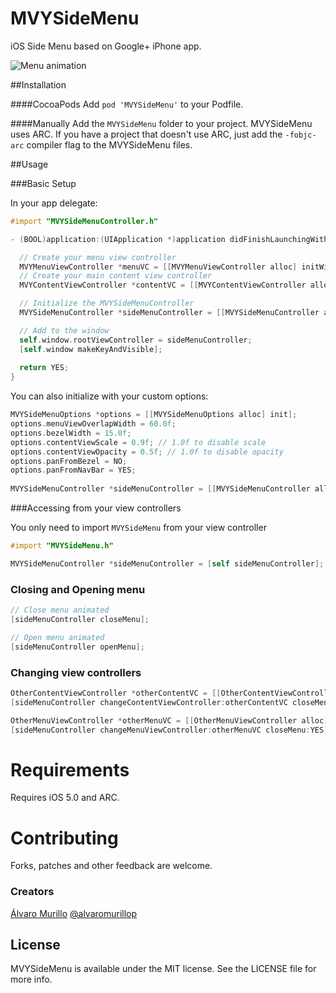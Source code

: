 MVYSideMenu
===========

iOS Side Menu based on Google+ iPhone app.

![Menu animation](https://raw.github.com/mobivery/MVYSideMenu/master/MVYSideMenuExample/Screenshots/AnimatedMenu.gif)

##Installation

####CocoaPods
Add `pod 'MVYSideMenu'` to your Podfile.

####Manually
Add the `MVYSideMenu` folder to your project. MVYSideMenu uses ARC. If you have a project that doesn't use ARC, just add the `-fobjc-arc` compiler flag to the MVYSideMenu files.

##Usage

###Basic Setup

In your app delegate:
```objective-c
#import "MVYSideMenuController.h"

- (BOOL)application:(UIApplication *)application didFinishLaunchingWithOptions:(NSDictionary *)launchOptions {

  // Create your menu view controller
  MVYMenuViewController *menuVC = [[MVYMenuViewController alloc] initWithNibName:@"MVYMenuViewController" bundle:nil];
  // Create your main content view controller
  MVYContentViewController *contentVC = [[MVYContentViewController alloc] initWithNibName:@"MVYContentViewController" bundle:nil];

  // Initialize the MVYSideMenuController
  MVYSideMenuController *sideMenuController = [[MVYSideMenuController alloc] initWithMenuViewController:menuVC contentViewController:contentVC options:options];

  // Add to the window
  self.window.rootViewController = sideMenuController;
  [self.window makeKeyAndVisible];
  
  return YES;
}
```

You can also initialize with your custom options:

```objective-c
MVYSideMenuOptions *options = [[MVYSideMenuOptions alloc] init];
options.menuViewOverlapWidth = 60.0f;
options.bezelWidth = 15.0f;
options.contentViewScale = 0.9f; // 1.0f to disable scale
options.contentViewOpacity = 0.5f; // 1.0f to disable opacity
options.panFromBezel = NO;
options.panFromNavBar = YES;
  
MVYSideMenuController *sideMenuController = [[MVYSideMenuController alloc] initWithMenuViewController:menuVC contentViewController:contentVC options:options];
```

###Accessing from your view controllers

You only need to import `MVYSideMenu` from your view controller

```objective-c
#import "MVYSideMenu.h"

MVYSideMenuController *sideMenuController = [self sideMenuController];
```

### Closing and Opening menu
```objective-c
// Close menu animated
[sideMenuController closeMenu];

// Open menu animated
[sideMenuController openMenu];
```

### Changing view controllers
```objective-c
OtherContentViewController *otherContentVC = [[OtherContentViewController alloc] initWithNibName:@"OtherContentViewController" bundle:nil];
[sideMenuController changeContentViewController:otherContentVC closeMenu:YES];

OtherMenuViewController *otherMenuVC = [[OtherMenuViewController alloc] initWithNibName:@"OtherMenuViewController" bundle:nil];
[sideMenuController changeMenuViewController:otherMenuVC closeMenu:YES];
```

# Requirements

Requires iOS 5.0 and ARC.

# Contributing

Forks, patches and other feedback are welcome.

### Creators

[Álvaro Murillo](http://github.com/alvaromurillo)
[@alvaromurillop](https://twitter.com/alvaromurillop)

## License

MVYSideMenu is available under the MIT license. See the LICENSE file for more info.
